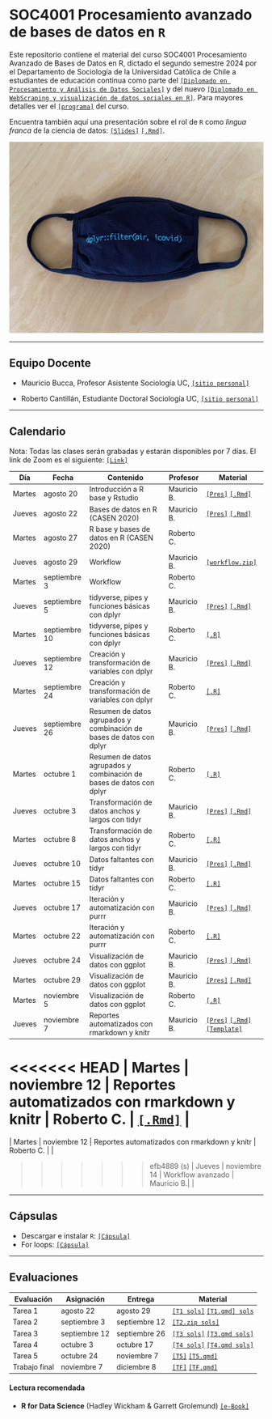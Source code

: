# SOC4001 Procesamiento avanzado de bases de datos en `R`
Este repositorio contiene el material del curso SOC4001 Procesamiento Avanzado de Bases de Datos en R, dictado el segundo semestre 2024 por el Departamento de Sociología de la Universidad Católica de Chile a estudiantes de educación continua como parte del [`[Diplomado en Procesamiento y Análisis de Datos Sociales]`](https://educacioncontinua.uc.cl/41343-ficha-diplomado-en-procesamiento-y-analisis-de-datos-sociales) y del nuevo [`[Diplomado en WebScraping y visualización de datos sociales en R]`](https://educacioncontinua.uc.cl/programas/diplomado-en-webscraping-y-visualizacion-de-datos-sociales-en-r/). Para mayores detalles ver el [`[programa]`](files/syllabus_soc4001.pdf) del curso.

Encuentra también aquí una presentación sobre el rol de `R` como *lingua franca* de la ciencia de datos: [`[Slides]`](https://mebucca.github.io/dar_soc4001/slides/presentation/presentation#1) [`[.Rmd]`](slides/presentation/presentation.Rmd). 


![useR](files/ExP27umWgAAo6qT.jpg)


---
## Equipo Docente

- Mauricio Bucca, Profesor Asistente Sociología UC, [`[sitio personal]`](https://mebucca.github.io)

- Roberto Cantillán, Estudiante Doctoral Sociología UC, [`[sitio personal]`](https://rcantillan.rbind.io/)


---
## Calendario

Nota: Todas las clases serán grabadas y estarán disponibles por 7 días. El link de Zoom es el siguiente: [`[Link]`](https://puc.zoom.us/j/89233554492?pwd=LnXajNRNLCbKDhEr4jAE7WYtNoCqIb.1)


| Día    | Fecha          | Contenido                                                     | Profesor   | Material                                                                                                  |
|--------|----------------|---------------------------------------------------------------|------------|-----------------------------------------------------------------------------------------------------------|
| Martes | agosto 20       | Introducción a R base y Rstudio                               | Mauricio B.| [`[Pres]`](https://mebucca.github.io/dar_soc4001/slides/class_1/class_1#1) [`[.Rmd]`](slides/class_1/class_1.Rmd) |
| Jueves | agosto 22       | Bases de datos en R (CASEN 2020)                              | Mauricio B.| [`[Pres]`](https://mebucca.github.io/dar_soc4001/slides/class_2/class_2#1) [`[.Rmd]`](slides/class_2/class_2.Rmd)  |
| Martes | agosto 27       | R base y bases de datos en R (CASEN 2020)                     | Roberto C. |                                                                                                           |
| Jueves | agosto 29       | Workflow                                                      | Mauricio B.|  [`[workflow.zip]`](slides/class_4/workflow.zip) |                                                                                                         |
| Martes | septiembre 3    | Workflow                                                      | Roberto C. |                                                                                                           |
| Jueves | septiembre 5    | tidyverse, pipes y funciones básicas con dplyr                | Mauricio B.|                                                                    [`[Pres]`](https://mebucca.github.io/dar_soc4001/slides/class_5/class_5#1) [`[.Rmd]`](slides/class_5/class_5.Rmd) |
| Martes | septiembre 10   | tidyverse, pipes y funciones básicas con dplyr                | Roberto C. |                                                                    [`[.R]`](slides/class_5/class_5.R) |
| Jueves | septiembre 12   | Creación y transformación de variables con dplyr              | Mauricio B.|   [`[Pres]`](https://mebucca.github.io/dar_soc4001/slides/class_6/class_6#1) [`[.Rmd]`](slides/class_6/class_6.Rmd)                                                                                                       |
| Martes | septiembre 24   | Creación y transformación de variables con dplyr              | Roberto C. |  [`[.R]`](slides/class_6/class_6.R)                                                                                                          |
| Jueves | septiembre 26   | Resumen de datos agrupados y combinación de bases de datos con dplyr | Mauricio B.| [`[Pres]`](https://mebucca.github.io/dar_soc4001/slides/class_7/class_7#1) [`[.Rmd]`](slides/class_7/class_7.Rmd)                                                                                                          |
| Martes | octubre 1       | Resumen de datos agrupados y combinación de bases de datos con dplyr | Roberto C. | [`[.R]`](slides/class_7/class_7.R)                                                                                                       |
| Jueves | octubre 3       | Transformación de datos anchos y largos con tidyr            | Mauricio B.| [`[Pres]`](https://mebucca.github.io/dar_soc4001/slides/class_9/class_9#1) [`[.Rmd]`](slides/class_9/class_9.Rmd)                                                                                                          |
| Martes | octubre 8       | Transformación de datos anchos y largos con tidyr            | Roberto C. |  [`[.R]`](slides/class_9/class_9.R)                                                                                                           |
| Jueves | octubre 10      | Datos faltantes con tidyr                                    | Mauricio B.|  [`[Pres]`](https://mebucca.github.io/dar_soc4001/slides/class_10/class_10#1) [`[.Rmd]`](slides/class_10/class_10.Rmd)                                                                                                                           |
| Martes | octubre 15      | Datos faltantes con tidyr                                    | Roberto C. | [`[.R]`](slides/class_10/class_10.R)                                                                                                           |
| Jueves | octubre 17      | Iteración y automatización con purrr                         | Mauricio B.| [`[Pres]`](https://mebucca.github.io/dar_soc4001/slides/class_13/class_13#1) [`[.Rmd]`](slides/class_13/class_13.Rmd)                                                                                                           |
| Martes | octubre 22      | Iteración y automatización con purrr                         | Roberto C. | [`[.R]`](slides/class_13/class_13.R)                                                                                                           |
| Jueves | octubre 24      | Visualización de datos con ggplot                            | Mauricio B.| [`[Pres]`](https://mebucca.github.io/dar_soc4001/slides/class_11/class_11#1) [`[.Rmd]`](slides/class_11/class_11.Rmd)                                                                                                              |
| Martes | octubre 29      | Visualización de datos con ggplot                            | Mauricio B.| [`[Pres]`](https://mebucca.github.io/dar_soc4001/slides/class_12/class_12#1) [`[.Rmd]`](slides/class_12/class_12.Rmd)                                                                                                               |
| Martes | noviembre 5     | Visualización de datos con ggplot                            | Roberto C. | [`[.R]`](slides/class_12/class_12.R)                                                                                                            |
| Jueves | noviembre 7     | Reportes automatizados con rmarkdown y knitr                 | Mauricio B.| [`[Pres]`](https://mebucca.github.io/dar_soc4001/slides/class_15/class_15#1) [`[.Rmd]`](slides/class_15/class_15.Rmd)  [`[Template]`](slides/class_15/class_15_template.Rmd)                                                                                                             |
<<<<<<< HEAD
| Martes | noviembre 12    | Reportes automatizados con rmarkdown y knitr                 | Roberto C. |   [`[.Rmd]`](slides/class_15/ejercicio_practico.Rmd)                                                                                                         |
=======
| Martes | noviembre 12    | Reportes automatizados con rmarkdown y knitr                 | Roberto C. |                                                                                                           |
>>>>>>> efb4889 (s)
| Jueves | noviembre 14    | Workflow avanzado                                            | Mauricio B.|                                                                                                           |

---
## Cápsulas

- Descargar e instalar `R`: [`[Cápsula]`](https://www.youtube.com/watch?v=805yKZSQaj8)
- For loops: [`[Cápsula]`](https://www.youtube.com/watch?v=Jg473dyiahY)


---
## Evaluaciones 

| Evaluación    | Asignación     | Entrega        | Material                             |
|---------------|----------------|----------------|--------------------------------------|
| Tarea 1       | agosto 22       | agosto 29       | [`[T1 sols]`](https://mebucca.github.io/dar_soc4001/homework/t_1_answers#1) [`[T1.qmd] sols`](homework/t_1_answers.qmd)          |
| Tarea 2       | septiembre 3    | septiembre 12   | [`[T2.zip sols]`](homework/t2_answers.zip)                                     |
| Tarea 3       | septiembre 12   | septiembre 26   | [`[T3 sols]`](https://mebucca.github.io/dar_soc4001/homework/t_3_answers#1) [`[T3.qmd sols]`](homework/t_3_answers.qmd)                                      |
| Tarea 4       | octubre 3       | octubre 17      | [`[T4 sols]`](https://mebucca.github.io/dar_soc4001/homework/t_4_answers#1) [`[T4.qmd sols]`](homework/t_4_answers.qmd)                                             |
| Tarea 5       | octubre 24      | noviembre 7     | [`[T5]`](https://mebucca.github.io/dar_soc4001/homework/t_5#1) [`[T5.qmd]`](homework/t_5.qmd)                                     |
| Trabajo final | noviembre 7     | diciembre 8     | [`[TF]`](https://mebucca.github.io/dar_soc4001/homework/tf#1) [`[TF.qmd]`](homework/tf.Rmd)                                    |




#### Lectura recomendada

- **R for Data Science** (Hadley Wickham & Garrett Grolemund) [`[e-Book]`](https://r4ds.had.co.nz/)



